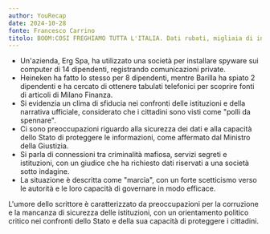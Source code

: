 ```yaml
---
author: YouRecap
date: 2024-10-28
fonte: Francesco Carrino
titolo: BOOM:COSI FREGHIAMO TUTTA L'ITALIA. Dati rubati, migliaia di informazioni DALLE BANCHE DATI DI STATO
---
```


- Un'azienda, Erg Spa, ha utilizzato una società per installare spyware sui computer di 14 dipendenti, registrando comunicazioni private.
- Heineken ha fatto lo stesso per 8 dipendenti, mentre Barilla ha spiato 2 dipendenti e ha cercato di ottenere tabulati telefonici per scoprire fonti di articoli di Milano Finanza.
- Si evidenzia un clima di sfiducia nei confronti delle istituzioni e della narrativa ufficiale, considerato che i cittadini sono visti come "polli da spennare".
- Ci sono preoccupazioni riguardo alla sicurezza dei dati e alla capacità dello Stato di proteggere le informazioni, come affermato dal Ministro della Giustizia.
- Si parla di connessioni tra criminalità mafiosa, servizi segreti e istituzioni, con un giudice che ha richiesto dati riservati a una società sotto indagine.
- La situazione è descritta come "marcia", con un forte scetticismo verso le autorità e le loro capacità di governare in modo efficace.

L'umore dello scrittore è caratterizzato da preoccupazioni per la corruzione e la mancanza di sicurezza delle istituzioni, con un orientamento politico critico nei confronti dello Stato e della sua capacità di proteggere i cittadini.
